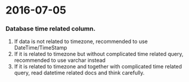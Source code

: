# 2016-07-05

### Database time related column. 
  1. If data is not related to timezone, recommended to use DateTime/TimeStamp
  2. If it is related to timezone but without complicated time related query, recommended to use varchar instead
  3. If it is related to timezone and together with complicated time related query, read datetime related docs and think carefully.
